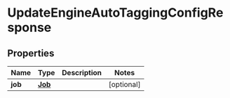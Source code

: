 

# UpdateEngineAutoTaggingConfigResponse


## Properties

Name | Type | Description | Notes
------------ | ------------- | ------------- | -------------
**job** | [**Job**](Job.md) |  |  [optional]



